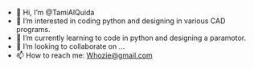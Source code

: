 - 👋 Hi, I’m @TamiAlQuida
- 👀 I’m interested in coding python and designing in various CAD programs.
- 🌱 I’m currently learning to code in python and designing a paramotor.
- 💞️ I’m looking to collaborate on ...
- 📫 How to reach me: Whozie@gmail.com

<!---
TamiAlQuida/TamiAlQuida is a ✨ special ✨ repository because its `README.md` (this file) appears on your GitHub profile.
You can click the Preview link to take a look at your changes.
--->
